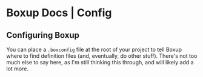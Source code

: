 # Boxup Docs | Config
## Configuring Boxup
You can place a `.boxconfig` file at the root of your project to tell Boxup where to find definition files (and, eventually, do other stuff). There's not too much else to say here, as I'm still thinking this through, and will likely add a lot more. 
